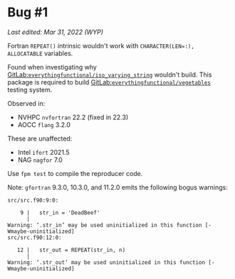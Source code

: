 Bug #1
======
_Last edited: Mar 31, 2022 (WYP)_

Fortran `REPEAT()` intrinsic wouldn't work with
`CHARACTER(LEN=:), ALLOCATABLE`
variables.

Found when investigating why
[GitLab:`everythingfunctional/iso_varying_string`][repo-str]
wouldn't build. This package is required to build
[GitLab:`everythingfunctional/vegetables`][repo-veg]
testing system.

Observed in:
  * NVHPC `nvfortran` 22.2 (fixed in 22.3)
  * AOCC `flang` 3.2.0

These are unaffected:
  * Intel `ifort` 2021.5
  * NAG `nagfor` 7.0

Use `fpm test` to compile the reproducer code.

Note: `gfortran` 9.3.0, 10.3.0, and 11.2.0 emits the following bogus warnings:
```
src/src.f90:9:0:

    9 |   str_in = 'DeadBeef'
      | 
Warning: ‘.str_in’ may be used uninitialized in this function [-Wmaybe-uninitialized]
src/src.f90:12:0:

   12 |   str_out = REPEAT(str_in, n)
      | 
Warning: ‘.str_out’ may be used uninitialized in this function [-Wmaybe-uninitialized]
```

[repo-str]: https://gitlab.com/everythingfunctional/iso_varying_string/
[repo-veg]: https://gitlab.com/everythingfunctional/vegetables
